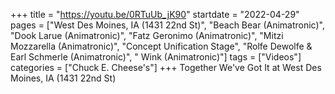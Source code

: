 +++
title = "https://youtu.be/0RTuUb_jK90"
startdate = "2022-04-29"
pages = ["West Des Moines, IA (1431 22nd St)", "Beach Bear (Animatronic)", "Dook Larue (Animatronic)", "Fatz Geronimo (Animatronic)", "Mitzi Mozzarella (Animatronic)", "Concept Unification Stage", "Rolfe Dewolfe & Earl Schmerle (Animatronic)", " Wink (Animatronic)"]
tags = ["Videos"]
categories = ["Chuck E. Cheese's"]
+++
Together We've Got It at West Des Moines, IA (1431 22nd St)
